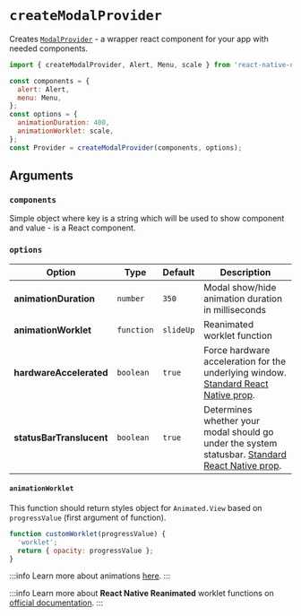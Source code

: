 # `createModalProvider`

Creates [`ModalProvider`](./ModalProvider.md) - a wrapper react component for your app with needed components.

```js
import { createModalProvider, Alert, Menu, scale } from 'react-native-unicorn-modals';

const components = {
  alert: Alert,
  menu: Menu,
};
const options = {
  animationDuration: 400,
  animationWorklet: scale,
};
const Provider = createModalProvider(components, options);
```

## Arguments

### `components`

Simple object where key is a string which will be used to show component and value - is a React component.

### `options`

| Option | Type | Default | Description |
| --- | --- | --- | --- |
| **animationDuration** | `number` | `350` | Modal show/hide animation duration in milliseconds |
| **animationWorklet** | `function` | `slideUp` | Reanimated worklet function |
| **hardwareAccelerated** | `boolean` | `true` | Force hardware acceleration for the underlying window. [Standard React Native prop](https://reactnative.dev/docs/modal#hardwareaccelerated-android). |
| **statusBarTranslucent** | `boolean` | `true` | Determines whether your modal should go under the system statusbar. [Standard React Native prop](https://reactnative.dev/docs/modal#statusbartranslucent-android). |

#### `animationWorklet`

This function should return styles object for `Animated.View` based on `progressValue` (first argument of function).

```js
function customWorklet(progressValue) {
  'worklet';
  return { opacity: progressValue };
}
```

:::info
Learn more about animations [here](../guides/animations.md).
:::

:::info
Learn more about **React Native Reanimated** worklet functions on [official documentation](https://docs.swmansion.com/react-native-reanimated/docs/fundamentals/worklets/).
:::
